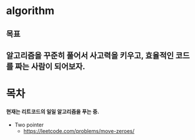 # algorithm
## 목표
알고리즘을 꾸준히 풀어서 사고력을 키우고, 효율적인 코드를 짜는 사람이 되어보자.
----
# 목차
#### 현재는 리트코드의 일일 알고리즘을 푸는 중.

- Two pointer
    - https://leetcode.com/problems/move-zeroes/
